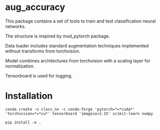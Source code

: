 # aug_accuracy

This package contains a set of tools to train and test classification neural networks.

The structure is inspired by msd_pytorch package.

Data loader includes standard augmentation techniques implemented without transforms from torchvision.

Model combines architectures from torchvision with a scaling layer for normalization.

Tensorboard is used for logging.

# Installation
```
conda create -n class_nn -c conda-forge 'pytorch=*=*cuda*' 'torchvision=*=*cu*' tensorboard 'imageio<2.15' scikit-learn numpy
```
```
pip install -e .
```
